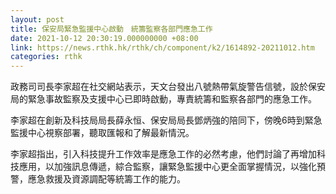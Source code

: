 ```yaml
---
layout: post
title: 保安局緊急監援中心啟動　統籌監察各部門應急工作
date: 2021-10-12 20:30:19.000000000 +08:00
link: https://news.rthk.hk/rthk/ch/component/k2/1614892-20211012.htm
categories: rthk
---
```


政務司司長李家超在社交網站表示，天文台發出八號熱帶氣旋警告信號，設於保安局的緊急事故監察及支援中心已即時啟動，專責統籌和監察各部門的應急工作。

李家超在創新及科技局局長薛永恒、保安局局長鄧炳強的陪同下，傍晚6時到緊急監援中心視察部署，聽取匯報和了解最新情況。

李家超指出，引入科技提升工作效率是應急工作的必然考慮，他們討論了再增加科技應用，以加強訊息傳遞，綜合監察，讓緊急監援中心更全面掌握情況，以強化預警，應急救援及資源調配等統籌工作的能力。
